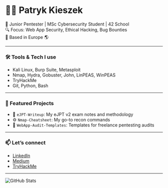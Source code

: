 # 👨‍💻 Patryk Kieszek

🎯 Junior Pentester | MSc Cybersecurity Student | 42 School  
🔍 Focus: Web App Security, Ethical Hacking, Bug Bounties  
📍 Based in Europe 🌎

---

### 🛠️ Tools & Tech I use
- Kali Linux, Burp Suite, Metasploit
- Nmap, Hydra, Gobuster, John, LinPEAS, WinPEAS
- TryHackMe
- Git, Python, Bash

---

### 📌 Featured Projects
- 🔐 `eJPT-Writeup`: My eJPT v2 exam notes and methodology
- ⚙️ `Nmap-Cheatsheet`: My go-to recon commands
- 📁 `WebApp-Audit-Templates`: Templates for freelance pentesting audits

---

### 📫 Let’s connect
- [LinkedIn](https://linkedin.com/in/patrykkieszek)
- [Medium](https://medium.com/@cybernomad42)
- [TryHackMe](https://tryhackme.com/p/pkieszek)
---
![GitHub Stats](https://github-readme-stats.vercel.app/api?username=pkieszek&show_icons=true&theme=dark)

